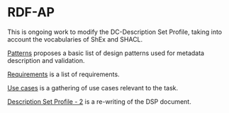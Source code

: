 # RDF-AP

This is ongoing work to modify the DC-Description Set Profile, taking into account the vocabularies of ShEx and SHACL.

[Patterns](Patterns.md) proposes a basic list of design patterns used for metadata description and validation.

[Requirements](requirements.md) is a list of requirements.

[Use cases](use_cases.md) is a gathering of use cases relevant to the task.

[Description Set Profile - 2](DSPedited.md) is a re-writing of the DSP document.


